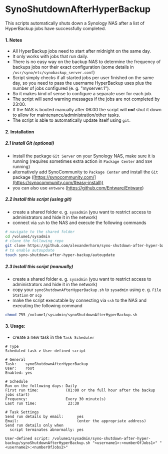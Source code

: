 # SynoShutdownAfterHyperBackup

This scripts automatically shuts down a Synology NAS after a list of HyperBackup jobs have successfully completed.

#### 1. Notes

- All HyperBackup jobs need to start after midnight on the same day.
- It only works with jobs that run daily.
- There is no easy way on the backup NAS to determine the frequency of backups jobs nor their exact configuration (some details in `/usr/syno/etc/synobackup_server.conf`)
- Script simply checks if all started jobs per user finished on the same day, so you need to pass the username HyperBackup uses plus the number of jobs configured (e. g. "myserver:1").
- So it makes kind of sense to configure a separate user for each job.
- The script will send warning messages if the jobs are not completed by 23:00.
- If the NAS is booted manually after 06:00 the script will ***not*** shut it down to allow for maintenance/administration/other tasks.
- The script is able to automatically update itself using `git`.

#### 2. Installation

##### 2.1 Install Git (optional)

- install the package `Git Server` on your Synology NAS, make sure it is running (requires sometimes extra action in `Package Center` and `SSH` running)
- alternatively add SynoCommunity to `Package Center` and install the `Git` package ([https://synocommunity.com/](https://synocommunity.com/#easy-install))
- you can also use `entware` (<https://github.com/Entware/Entware>)

##### 2.2 Install this script (using git)

- create a shared folder e. g. `sysadmin` (you want to restrict access to administrators and hide it in the network)
- connect via `ssh` to the NAS and execute the following commands

```bash
# navigate to the shared folder
cd /volume1/sysadmin
# clone the following repo
git clone https://github.com/alexanderharm/syno-shutdown-after-hyper-backup
# to enable autoupdate
touch syno-shutdown-after-hyper-backup/autoupdate
```

##### 2.3 Install this script (manually)

- create a shared folder e. g. `sysadmin` (you want to restrict access to administrators and hide it in the network)
- copy your `synoShutdownAfterHyperBackup.sh` to `sysadmin` using e. g. `File Station` or `scp`
- make the script executable by connecting via `ssh` to the NAS and executing the following command

```bash
chmod 755 /volume1/sysadmin/synoShutdownAfterHyperBackup.sh
```

#### 3. Usage:

- create a new task in the `Task Scheduler`

```
# Type
Scheduled task > User-defined script

# General
Task:    synoShutdownAfterHyperBackup
User:    root
Enabled: yes

# Schedule
Run on the following days: Daily
First run time:            (01:00 or the full hour after the backup jobs start)
Frequency:                 Every 30 minute(s)
Last run time:				23:30

# Task Settings
Send run details by email:      yes
Email:                          (enter the appropriate address)
Send run details only when
  script terminates abnormally: yes
  
User-defined script: /volume1/sysadmin/syno-shutdown-after-hyper-backup/synoShutdownAfterHyperBackup.sh "<username1>:<numberOfJobs1>" "<username2>:<numberOfJobs2>"
```
